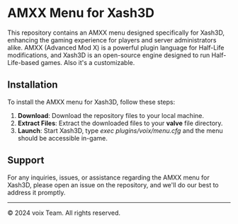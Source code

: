 # AMXX Menu for Xash3D

This repository contains an AMXX menu designed specifically for Xash3D, enhancing the gaming experience for players and server administrators alike. AMXX (Advanced Mod X) is a powerful plugin language for Half-Life modifications, and Xash3D is an open-source engine designed to run Half-Life-based games. Also it's a customizable.

## Installation

To install the AMXX menu for Xash3D, follow these steps:

1. **Download**: Download the repository files to your local machine.
2. **Extract Files**: Extract the downloaded files to your **valve** file directory.
3. **Launch**: Start Xash3D, type *exec plugins/voix/menu.cfg* and the menu should be accessible in-game.

## Support

For any inquiries, issues, or assistance regarding the AMXX menu for Xash3D, please open an issue on the repository, and we'll do our best to address it promptly.

---

&copy; 2024 voix Team. All rights reserved.
